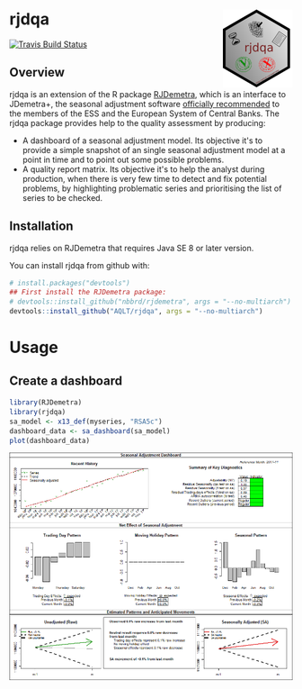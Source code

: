 
<!-- README.md is generated from README.Rmd. Please edit that file -->
rjdqa <img src="man/figures/logo.png" align="right" />
======================================================

[![Travis Build Status](https://travis-ci.org/AQLT/rjdqa.svg?branch=master)](https://travis-ci.org/AQLT/rjdqa)

Overview
--------

rjdqa is an extension of the R package [RJDemetra](https://github.com/nbbrd/rjdemetra), which is an interface to JDemetra+, the seasonal adjustment software [officially recommended](https://ec.europa.eu/eurostat/cros/system/files/Jdemetra_%20release.pdf) to the members of the ESS and the European System of Central Banks. The rjdqa package provides help to the quality assessment by producing:

-   A dashboard of a seasonal adjustment model. Its objective it's to provide a simple snapshot of an single seasonal adjustment model at a point in time and to point out some possible problems.
-   A quality report matrix. Its objective it's to help the analyst during production, when there is very few time to detect and fix potential problems, by highlighting problematic series and prioritising the list of series to be checked.

Installation
------------

rjdqa relies on RJDemetra that requires Java SE 8 or later version.

You can install rjdqa from github with:

``` r
# install.packages("devtools")
## First install the RJDemetra package:
# devtools::install_github("nbbrd/rjdemetra", args = "--no-multiarch")
devtools::install_github("AQLT/rjdqa", args = "--no-multiarch")
```

Usage
=====

Create a dashboard
------------------

``` r
library(RJDemetra)
library(rjdqa)
sa_model <- x13_def(myseries, "RSA5c")
dashboard_data <- sa_dashboard(sa_model)
plot(dashboard_data)
```

<img src="man/figures/README-dashboard_exemple-1.png" style="display: block; margin: auto;" />
